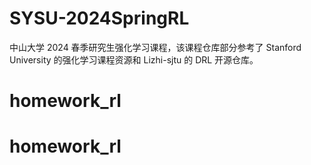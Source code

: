# SYSU-2024SpringRL

中山大学 2024 春季研究生强化学习课程，该课程仓库部分参考了 Stanford University 的强化学习课程资源和 Lizhi-sjtu 的 DRL 开源仓库。
# homework_rl
# homework_rl
